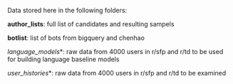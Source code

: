 Data stored here in the following folders:

**author_lists**: full list of candidates and resulting sampels

**botlist**: list of bots from bigquery and chenhao

*language_models**: raw data from 4000 users in r/sfp and r/td to be used for building language baseline models

*user_histories**: raw data from 4000 users in r/sfp and r/td to be examined 

